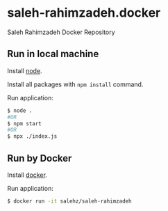 # saleh-rahimzadeh.docker
Saleh Rahimzadeh Docker Repository


## Run in local machine

Install [node](https://nodejs.org/en/download/).

Install all packages with `npm install` command.

Run application:

```bash
$ node .
#OR
$ npm start
#OR
$ npx ./index.js 
```


## Run by Docker

Install [docker](https://www.docker.com/products/docker-desktop).

Run application:

```bash
$ docker run -it salehz/saleh-rahimzadeh
```
